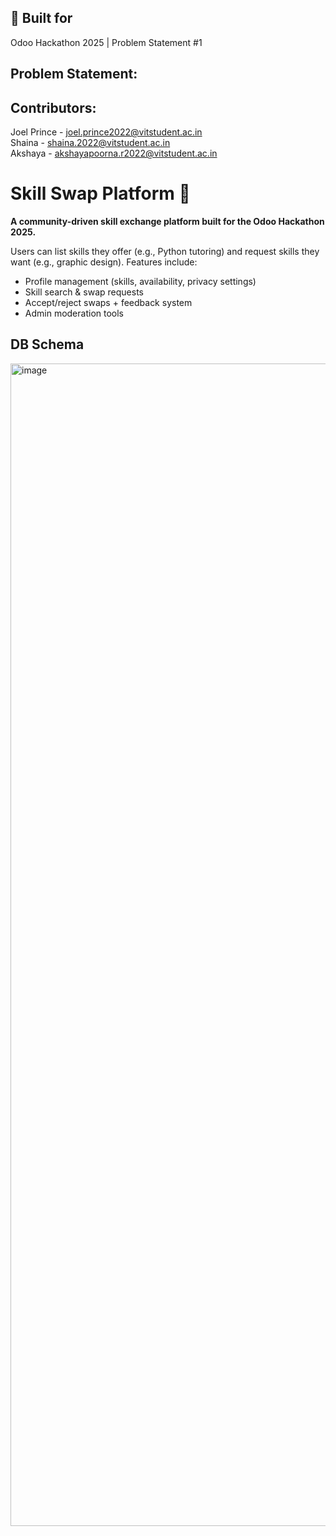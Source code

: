 ## 📌 Built for  
Odoo Hackathon 2025 | Problem Statement #1  

## Problem Statement:

## Contributors:  
Joel Prince - joel.prince2022@vitstudent.ac.in  
Shaina - shaina.2022@vitstudent.ac.in  
Akshaya - akshayapoorna.r2022@vitstudent.ac.in

# Skill Swap Platform 🔄  
**A community-driven skill exchange platform built for the Odoo Hackathon 2025.**  

Users can list skills they offer (e.g., Python tutoring) and request skills they want (e.g., graphic design). Features include:  
- Profile management (skills, availability, privacy settings)  
- Skill search & swap requests  
- Accept/reject swaps + feedback system  
- Admin moderation tools  

## DB Schema

<img width="1477" height="1860" alt="image" src="[https://github.com/user-attachments/assets/0231be2d-0702-4f6b-ac16-af2a42a67753](https://drive.google.com/file/d/1R4LOt6GxIFZqcOtmuQfAMBYYXO0rx_dP/view?usp=sharing)" />

